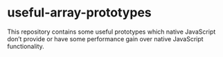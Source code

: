 useful-array-prototypes
=======================

This repository contains some useful prototypes which native JavaScript don’t provide or have some performance gain over native JavaScript functionality.
